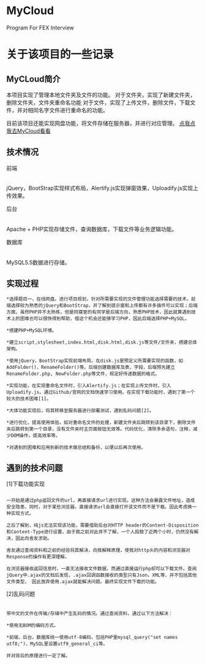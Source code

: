 # MyCloud
Program For FEX Interview

关于该项目的一些记录
====
MyCLoud简介
---
本项目实现了管理本地文件夹及文件的功能。
对于文件夹，实现了新建文件夹，删除文件夹，文件夹重命名功能
对于文件，实现了上传文件，删除文件，下载文件，并对相同名字文件进行重命名的功能。

目前该项目还能实现网盘功能，将文件存储在服务器，并进行对应管理。
[点我点我去MyCloud看看](http://localhost/Mycloud/index.html)

技术情况
---
前端
######
jQuery，BootStrap实现样式布局，Alertify.js实现弹窗效果，Uploadify.js实现上传效果。

后台
######
Apache + PHP实现存储文件，查询数据库，下载文件等业务逻辑功能。

数据库
######
MySQL5.5数据进行存储。

实现过程
---
    *选择题目一，在线网盘。进行项目规划，针对所需要实现的文件管理功能选择需要的技术。前端选择较为熟悉的jQuery和BootStrap，并了解到提示窗和上传都有许多插件可以实现；后端方面，虽然PHP并不太熟练，但是同寝室的有同学是后端方向，熟悉PHP技术，因此就算遇到技术上的困难也可以很快得到帮助，借这个机会还能够学习PHP，因此后端选择PHP+MySQL。

    *搭建PHP+MySQL环境。

    *建立script,stylesheet,index.html,disk.html,disk.js等文件/文件夹，搭建总体架构。

    *使用jQuery，BootStrap实现前端布局，在disk.js里预定义所需要实现的函数，如AddFolder()，RenameFolder()等。后端创建数据库及表，字段，后端预先建立RenameFolder.php, NewFolder.php等文件，规定好传递数据的格式。

    *实现功能，在实现重命名文件时，引入Alertify.js；在实现上传文件时，引入Uploadify.js。通过Github/官网的文档快速学习使用。在实现下载功能时，遇到了第一个较大的技术困难[1]。

    *大体功能实现后，将其转移至服务器进行部署测试，遇到乱码问题[2]。

    *进行优化，提高使用体验。如对重命名文件的处理，新建文件夹后跳转到该目录下，删除文件夹后跳转到第一个目录，没有文件夹时主页面按钮无效等。代码优化，清除多余语句，注释，减少DOM操作，提高效率等。

    *对遇到的困难和应用到新的技术做总结和备份，以便以后再次使用。

遇到的技术问题
---
[1]下载功能实现
#####
    一开始是通过php返回文件的url，再直接请求url进行实现。这种方法会暴露文件地址，造成安全隐患，同时，对于某些浏览器，直接请求url会直接打开该文件而不是下载。因此考虑换一种实现方式。

    之后了解到，纯js无法实现该功能，需要借助后台对HTTP header的Content-Disposition和Content-Type进行设置，由于我之前对此并不了解，一个人捣鼓了近两个小时，仍然没有解决，因此向舍友求助。

    舍友通过查阅资料和之前的经验将其解决，向我解释原理，使我对http头的内容和浏览器对Response的操作有更深理解。

    在浏览器接收返回信息时，一直无法接收文件数据，而通过直接运行php却可以下载文件。查阅jQuery中.ajax的文档后发现，.ajax回调函数接收的类型只有Json，XML等，并不包括其他文件类型， 因此放弃使用.ajax就能解决问题。最终实现文件下载的功能。

[2]乱码问题
######
    带中文的文件在传输/存储中产生乱码的情况。通过查阅资料，通过以下方法解决：

    *使用无BOM的编码方式。

    *前端，后台，数据库统一使用utf-8编码，包括PHP里mysql_query("set names utf8;")，MySQL里设置utf9_general_ci等。

    并对背后的原理进行一定了解。
